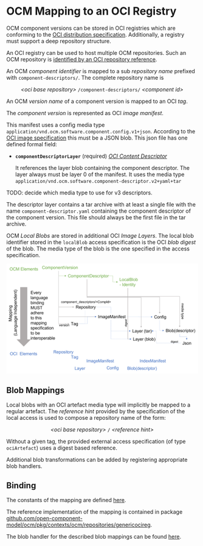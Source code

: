 # OCM Mapping to an OCI Registry

OCM component versions can be stored in OCI registries which 
are conforming to the [OCI distribution specification](https://github.com/opencontainers/distribution-spec/blob/main/spec.md).
Additionally, a registry must support a deep repository structure.

An OCI registry can be used to host multiple OCM repositories.
Such an OCM repository is [identified by an OCI repository reference](../../../../pkg/contexts/oci/repositories/ocireg/README.md).

An OCM *component identifier* is mapped to a sub *repository name* prefixed
with `component-descriptors/`. The complete repository name is

<div align="center">

*&lt;oci base repository>* `/component-descriptors/` *&lt;component id>*

</div>

An OCM *version name* of a component version is mapped to an OCI *tag*.

The *component version* is represented as OCI *image manifest*.

This manifest uses a config media type `application/vnd.ocm.software.component.config.v1+json`.
According to the [OCI image specification](https://github.com/opencontainers/image-spec/blob/main/spec.md) this must be a JSON blob.
This json file has one defined formal field:

- **`componentDescriptorLayer`** (required) [*OCI Content Descriptor*](https://github.com/opencontainers/image-spec/blob/main/descriptor.md)

  It references the layer blob containing the component descriptor. The layer
  always must be layer 0 of the manifest. It uses the media type
  `application/vnd.ocm.software.component-descriptor.v2+yaml+tar`


TODO: decide which media type to use for v3 descriptors.

The descriptor layer contains a tar archive with at least a single file
with the name `component-descriptor.yaml` containing the component descriptor of the
component version. This file should always be the first file in the tar archive.

OCM *Local Blobs* are stored in additional OCI *Image Layers*. The local blob
identifier stored in the `localBlob` access specification is the OCI *blob digest*
of the blob. The media type of the blob is the one specified in the
access specification.

<div align="center">

<img src="ocm2oci-mapping.png" alt="drawing" width="800"/>

</div>

## Blob Mappings

Local blobs with an OCI artefact media type will implicitly be mapped to a regular
artefact. The *reference hint* provided by the specification of the local access
is used to compose a repository name of the form:

<div align="center">

*&lt;oci base repository>* `/` *&lt;reference hint>*

</div>

Without a given tag, the provided external access specification (of type `ociArtefact`)
uses a digest based reference.

Additional blob transformations can be added by registering appropriate blob handlers.


## Binding

The constants of the mapping are defined [here](../../../../pkg/contexts/ocm/repositories/genericocireg/componentmapping/constants.go).

The reference implementation of the mapping is contained in package [github.com/open-component-model/ocm/pkg/contexts/ocm/repositories/genericocireg](../../../../pkg/contexts/ocm/repositories/genericocireg).

The blob handler for the described blob mappings can be found [here](../../../../pkg/contexts/ocm/blobhandler/oci/ocirepo).